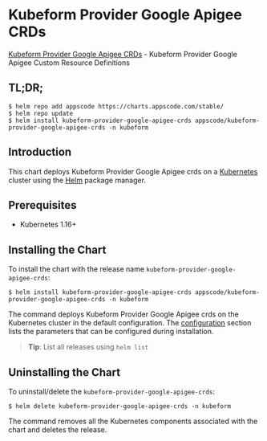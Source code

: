 # Kubeform Provider Google Apigee CRDs

[Kubeform Provider Google Apigee CRDs](https://github.com/kubeform) - Kubeform Provider Google Apigee Custom Resource Definitions

## TL;DR;

```console
$ helm repo add appscode https://charts.appscode.com/stable/
$ helm repo update
$ helm install kubeform-provider-google-apigee-crds appscode/kubeform-provider-google-apigee-crds -n kubeform
```

## Introduction

This chart deploys Kubeform Provider Google Apigee crds on a [Kubernetes](http://kubernetes.io) cluster using the [Helm](https://helm.sh) package manager.

## Prerequisites

- Kubernetes 1.16+

## Installing the Chart

To install the chart with the release name `kubeform-provider-google-apigee-crds`:

```console
$ helm install kubeform-provider-google-apigee-crds appscode/kubeform-provider-google-apigee-crds -n kubeform
```

The command deploys Kubeform Provider Google Apigee crds on the Kubernetes cluster in the default configuration. The [configuration](#configuration) section lists the parameters that can be configured during installation.

> **Tip**: List all releases using `helm list`

## Uninstalling the Chart

To uninstall/delete the `kubeform-provider-google-apigee-crds`:

```console
$ helm delete kubeform-provider-google-apigee-crds -n kubeform
```

The command removes all the Kubernetes components associated with the chart and deletes the release.


